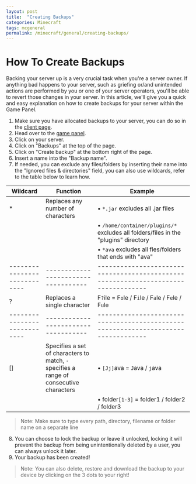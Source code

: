 ```yaml
---
layout: post
title:  "Creating Backups"
categories: Minecraft
tags: mcgeneral
permalink: /minecraft/general/creating-backups/
---
```


# How To Create Backups
Backing your server up is a very crucial task when you're a server owner. If anything bad happens to your server, such as griefing or/and unintended actions are performed by you or one of your server operators, you'll be able to revert those changes in your server. In this article, we'll give you a quick and easy explanation on how to create backups for your server within the Game Panel.


1. Make sure you have allocated backups to your server, you can do so in the [client page](https://client.falixnodes.net).
2. Head over to the [game panel](https://panel.falixnodes.net).
3. Click on your server.
4. Click on "Backups" at the top of the page.
5. Click on "Create backup" at the bottom right of the page.
6. Insert a name into the "Backup name".
7. If needed, you can exclude any files/folders by inserting their name into the "Ignored files & directories" field, you can also use wildcards, refer to the table below to learn how.

| Wildcard                   | Function                          |Example                                          				    |
|----------------------------|-----------------------------------|----------------------------------------------------------------------------------|
| *                          | Replaces any number of characters |• `*.jar` excludes all .jar files 						    |
|                            |                                   |• `/home/container/plugins/*` excludes all folders/files in the "plugins" directory |
|			     |					 |• `*ava` excludes all fles/folders that ends with "ava" 			    |
|----------------------------|-----------------------------------|----------------------------------------------------------------------------------|
| ?                          | Replaces a single character       | F`?`ile  = F`o`le / F`i`le / F`a`le / F`e`le / F`u`le 			    |
|----------------------------|-----------------------------------|----------------------------------------------------------------------------------|
| []                         | Specifies a set of characters to match, `-` specifies a range of consecutive characters |• `[Jj]`ava = `J`ava / `j`ava 
|			     |				 	 |• folder`[1-3]` = folder1 / folder2 / folder3 |

> Note: Make sure to type every path, directory, filename or folder name on a separate line

8. You can choose to lock the backup or leave it unlocked, locking it will prevent the backup from being unintentionally deleted by a user, you can always unlock it later.
9. Your backup has been created!

> Note: You can also delete, restore and download the backup to your device by clicking on the 3 dots to your right!

